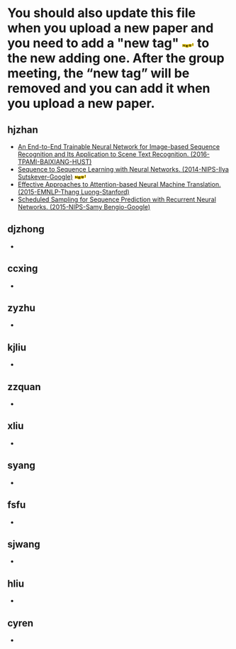 # You should also update this file when you upload a new paper and you need to add a "new tag" ![](Basic_Images/new_tag.gif) to the new adding one. After the group meeting, the “new tag” will be removed and you can add it when you upload a new paper.

## hjzhan
 + <a href="./Sequence Labeling/CTC-Based/An End-to-End Trainable Neural Network for Image-based Sequence Recognition and Its Application to Scene Text Recognition.md" target="_blank">An End-to-End Trainable Neural Network for Image-based Sequence Recognition and Its Application to Scene Text Recognition. (2016-TPAMI-BAIXIANG-HUST)</a>
 + <a href="./Sequence Labeling/Encoder-Decoder/Sequence to Sequence Learning with Neural Networks.md" target="_blank">Sequence to Sequence Learning with Neural Networks. (2014-NIPS-Ilya Sutskever-Google)</a>  ![](Basic_Images/new_tag.gif)
 + <a href="./Sequence Labeling/Attention-Based/Effective Approaches to Attention-based Neural Machine Translation.md" target="_blank">Effective Approaches to Attention-based Neural Machine Translation. (2015-EMNLP-Thang Luong-Stanford)</a>
 + <a href="./Sequence Labeling/Attention-Based/Scheduled Sampling for Sequence Prediction with Recurrent Neural Networks.md" target="_blank">Scheduled Sampling for Sequence Prediction with Recurrent Neural Networks. (2015-NIPS-Samy Bengio-Google)</a>
## djzhong
+
## ccxing
+
## zyzhu
+
## kjliu
+
## zzquan
+
## xliu
+
## syang
+
## fsfu
+
## sjwang
+
## hliu
+
## cyren
+
